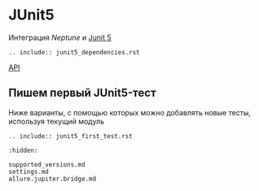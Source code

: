 # JUnit5

Интеграция _Neptune_ и [Junit 5](https://junit.org/junit5/docs/current/user-guide/)

```{eval-rst}
.. include:: junit5_dependencies.rst
```

[API](https://tinkoff.github.io/neptune/jupiter.integration/index.html)

## Пишем первый JUnit5-тест

Ниже варианты, с помощью которых можно добавлять новые тесты, используя текущий модуль

```{eval-rst}
.. include:: junit5_first_test.rst
```

```{toctree}
:hidden:

supported_versions.md
settings.md
allure.jupiter.bridge.md
```
